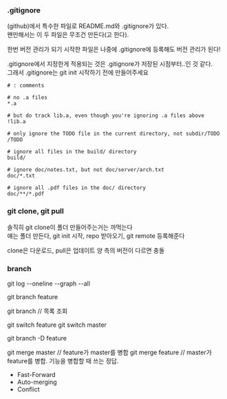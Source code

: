 ### .gitignore
(github)에서 특수한 파일로 README.md와 .gitignore가 있다.  
왠만해서는 이 두 파일은 무조건 만든다(고 한다).  

한번 버전 관리가 되기 시작한 파일은 나중에 .gitignore에 등록해도 버전 관리가 된다!  

.gitignore에서 지정한게 적용되는 것은 .gitignore가 저장된 시점부터..인 것 같다.  
그래서 .gitignore는 git init 시작하기 전에 만들어주세요  

```.gitignore
# : comments

# no .a files
*.a

# but do track lib.a, even though you're ignoring .a files above
!lib.a

# only ignore the TODO file in the current directory, not subdir/TODO
/TODO

# ignore all files in the build/ directory
build/

# ignore doc/notes.txt, but not doc/server/arch.txt
doc/*.txt

# ignore all .pdf files in the doc/ directory
doc/**/*.pdf
```

### git clone, git pull
솔직히 git clone이 폴더 만들어주는거는 까먹는다  
얘는 폴더 만든다, git init 시작, repo 받아오기, git remote 등록해준다  

clone은 다운로드, pull은 업데이트
양 측의 버전이 다르면 충돌

### branch
git log --oneline --graph --all

git branch feature

git branch // 목록 조회

git switch feature
git switch master

git branch -D feature

git merge master // feature가 master를 병합
git merge feature // master가 feature를 병합. 기능을 병합할 때 쓰는 정답.

- Fast-Forward
- Auto-merging
- Conflict
